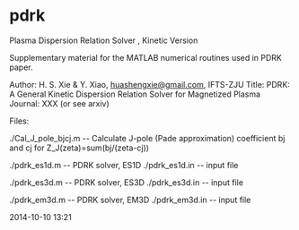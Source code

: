 pdrk
====

Plasma Dispersion Relation Solver , Kinetic Version

Supplementary material for the MATLAB numerical routines used in PDRK paper.

Author: H. S. Xie & Y. Xiao, huashengxie@gmail.com, IFTS-ZJU
Title: PDRK: A General Kinetic Dispersion Relation Solver for Magnetized Plasma
Journal: XXX (or see arxiv)

Files:

./Cal_J_pole_bjcj.m    -- Calculate J-pole (Pade approximation) coefficient
                        bj and cj for Z_J(zeta)=sum(bj/(zeta-cj))
						
./pdrk_es1d.m          -- PDRK solver, ES1D
./pdrk_es1d.in         -- input file

./pdrk_es3d.m          -- PDRK solver, ES3D
./pdrk_es3d.in         -- input file

./pdrk_em3d.m          -- PDRK solver, EM3D
./pdrk_em3d.in         -- input file


2014-10-10 13:21
